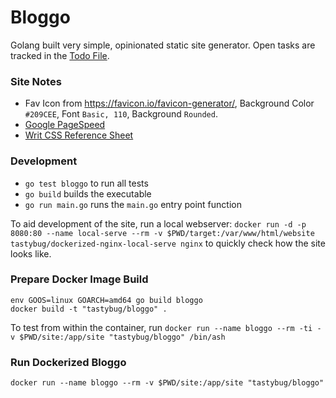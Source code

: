 # Bloggo

Golang built very simple, opinionated static site generator.
Open tasks are tracked in the [Todo File](./todo.diff).

### Site Notes

* Fav Icon from https://favicon.io/favicon-generator/, Background Color `#209CEE`, Font `Basic, 110`, Background `Rounded`.
* [Google PageSpeed](https://developers.google.com/speed/pagespeed/insights/?url=https%3A%2F%2Fsleepy-easley-16d3e7.netlify.app/index.html)
* [Writ CSS Reference Sheet](https://writ.cmcenroe.me/reference.html)

### Development

* `go test bloggo` to run all tests
* `go build` builds the executable
* `go run main.go` runs the `main.go` entry point function

To aid development of the site, run a local webserver: 
`docker run -d -p 8080:80 --name local-serve --rm -v $PWD/target:/var/www/html/website tastybug/dockerized-nginx-local-serve nginx`
to quickly check how the site looks like.

### Prepare Docker Image Build
```shell script
env GOOS=linux GOARCH=amd64 go build bloggo
docker build -t "tastybug/bloggo" .
```
To test from within the container, run
`docker run --name bloggo --rm -ti -v $PWD/site:/app/site "tastybug/bloggo" /bin/ash
`

### Run Dockerized Bloggo
```shell script
docker run --name bloggo --rm -v $PWD/site:/app/site "tastybug/bloggo"
```
